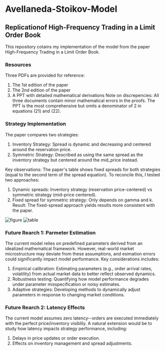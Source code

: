# Avellaneda-Stoikov-Model

## Replicationof High-Frequency Trading in a Limit Order Book
This repository cotains my implementation of the model from the paper High-Frequency Trading in a Limit Order Book.

### Resources
Three PDFs are provided for reference:
1. The 1st edition of the paper
2. The 2nd edition of the paper
3. A PPT with detailed mathematical derivations
Note on discrepencies: All three documents contain minor mathematical errors in the proofs. The PPT is the most comprehensive but omits a denominator of 2 in equations (21) and (22).

### Strategy Implementation
The paper compares two strategies:
1. Inventory Strategy: Spread is dynamic and decreasing and centered around the reservation price.
2. Symmetric Strategy: Described as using the same spread as the inventory strategy but centered around the mid_price instead.

Key observations: The paper's table shows fixed spreads for both strategies (equal to the second term of the spread equation). To reconcile this, I tested two approaches:
1. Dynamic spreads: Inventory strategy (reservation price-centered) vs symmetric strategy (mid-price centered).
2. Fixed spread for symmetric strategy: Only depends on gamma and k.
Result: The fixed-spread approach yields results more consistent with the paper.

![figure](https://github.com/user-attachments/assets/5fdd9c4a-59a8-4284-96dd-298750f310a2)
![table](https://github.com/user-attachments/assets/57904e1b-2e4f-4761-adf1-f519e2e37cc0)

### Future Rearch 1: Parmeter Estimation
The current model relies on predefined parameters derived from an idealized mathematical framework. However, real-world market microstructure may deviate from these assumptions, and esimation errors could significantly impact model performance.
Key considerations includes:
1. ​Empirical calibration: Estimating parameters (e.g., order arrival rates, volatility) from actual market data to better reflect observed dynamics.
2. ​Robustness testing: Quantifying how model performance degrades under parameter misspecification or noisy estimates.
3. ​Adaptive strategies: Developing methods to dynamically adjust parameters in response to changing market conditions.

### Future Rearch 2: Latency Effects
The current model assumes zero latency--orders are executed immediately with the perfect price/inventory visiblily. A natural extension would be to study how latency impacts strategy performance, including:
1. Delays in price updates or order execution.
2. Effects on inventory management and spread adjustments.

